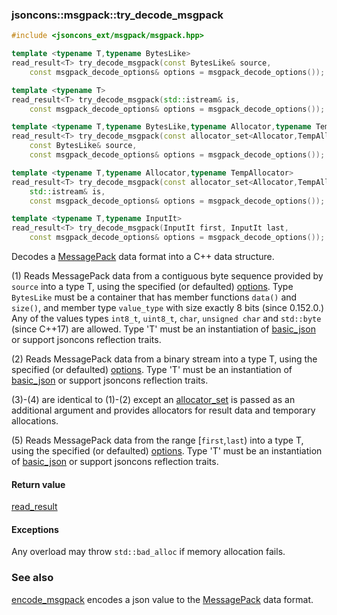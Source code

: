 ### jsoncons::msgpack::try_decode_msgpack

```cpp
#include <jsoncons_ext/msgpack/msgpack.hpp>

template <typename T,typename BytesLike>
read_result<T> try_decode_msgpack(const BytesLike& source,
    const msgpack_decode_options& options = msgpack_decode_options());           (1) (since 1.4.0)

template <typename T>
read_result<T> try_decode_msgpack(std::istream& is,
    const msgpack_decode_options& options = msgpack_decode_options());           (2) (since 1.4.0)

template <typename T,typename BytesLike,typename Allocator,typename TempAllocator>
read_result<T> try_decode_msgpack(const allocator_set<Allocator,TempAllocator>& alloc_set,
    const BytesLike& source,
    const msgpack_decode_options& options = msgpack_decode_options());           (3) (since 1.4.0)

template <typename T,typename Allocator,typename TempAllocator>
read_result<T> try_decode_msgpack(const allocator_set<Allocator,TempAllocator>& alloc_set,
    std::istream& is,
    const msgpack_decode_options& options = msgpack_decode_options());           (4) (since 1.4.0)

template <typename T,typename InputIt>
read_result<T> try_decode_msgpack(InputIt first, InputIt last,
    const msgpack_decode_options& options = msgpack_decode_options());           (5) (since 1.4.0)
```

Decodes a [MessagePack](http://msgpack.org/index.html) data format into a C++ data structure.

(1) Reads MessagePack data from a contiguous byte sequence provided by `source` into a type T, using the specified (or defaulted) [options](msgpack_options.md). 
Type `BytesLike` must be a container that has member functions `data()` and `size()`, 
and member type `value_type` with size exactly 8 bits (since 0.152.0.)
Any of the values types `int8_t`, `uint8_t`, `char`, `unsigned char` and `std::byte` (since C++17) are allowed.
Type 'T' must be an instantiation of [basic_json](../basic_json.md) or support jsoncons reflection traits.

(2) Reads MessagePack data from a binary stream into a type T, using the specified (or defaulted) [options](msgpack_options.md). 
Type 'T' must be an instantiation of [basic_json](../basic_json.md) or support jsoncons reflection traits.

(3)-(4) are identical to (1)-(2) except an [allocator_set](allocator_set.md) is passed as an additional argument and
provides allocators for result data and temporary allocations.

(5) Reads MessagePack data from the range [`first`,`last`) into a type T, using the specified (or defaulted) [options](msgpack_options.md). 
Type 'T' must be an instantiation of [basic_json](../basic_json.md) or support jsoncons reflection traits.

#### Return value

[read_result<T>](read_result.md)

#### Exceptions

Any overload may throw `std::bad_alloc` if memory allocation fails.

### See also

[encode_msgpack](encode_msgpack.md) encodes a json value to the [MessagePack](http://msgpack.org/index.html) data format.


